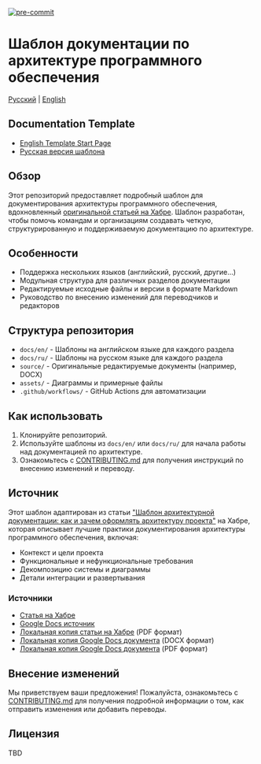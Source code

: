 [![pre-commit](https://img.shields.io/badge/pre--commit-enabled-brightgreen?logo=pre-commit)](https://github.com/pre-commit/pre-commit)

# Шаблон документации по архитектуре программного обеспечения

[Русский](README.ru.md) | [English](README.md)

## Documentation Template

- [English Template Start Page](docs/en/index.md)
- [Русская версия шаблона](docs/ru/index.md)

## Обзор

Этот репозиторий предоставляет подробный шаблон для документирования архитектуры программного обеспечения, вдохновленный [оригинальной статьей на Хабре](https://habr.com/ru/articles/907154/). Шаблон разработан, чтобы помочь командам и организациям создавать четкую, структурированную и поддерживаемую документацию по архитектуре.

## Особенности

- Поддержка нескольких языков (английский, русский, другие...)
- Модульная структура для различных разделов документации
- Редактируемые исходные файлы и версии в формате Markdown
- Руководство по внесению изменений для переводчиков и редакторов

## Структура репозитория

- `docs/en/` - Шаблоны на английском языке для каждого раздела
- `docs/ru/` - Шаблоны на русском языке для каждого раздела
- `source/` - Оригинальные редактируемые документы (например, DOCX)
- `assets/` - Диаграммы и примерные файлы
- `.github/workflows/` - GitHub Actions для автоматизации

## Как использовать

1. Клонируйте репозиторий.
2. Используйте шаблоны из `docs/en/` или `docs/ru/` для начала работы над документацией по архитектуре.
3. Ознакомьтесь с [CONTRIBUTING.md](CONTRIBUTING.md) для получения инструкций по внесению изменений и переводу.

## Источник

Этот шаблон адаптирован из статьи ["Шаблон архитектурной документации: как и зачем оформлять архитектуру проекта"](https://habr.com/ru/articles/907154/) на Хабре, которая описывает лучшие практики документирования архитектуры программного обеспечения, включая:

- Контекст и цели проекта
- Функциональные и нефункциональные требования
- Декомпозицию системы и диаграммы
- Детали интеграции и развертывания

### Источники

- [Статья на Хабре](https://habr.com/ru/articles/907154/)
- [Google Docs источник](https://docs.google.com/document/d/1jF_OUzHEZQpGZDcaqagegL7iawZBtQVf/edit?usp=sharing&ouid=100038805968110224656&rtpof=true&sd=true)
- [Локальная копия статьи на Хабре](./source/habr-software-architecture-documentation.pdf) (PDF формат)
- [Локальная копия Google Docs документа](./source/architecture-description-template.ru.docx) (DOCX формат)
- [Локальная копия Google Docs документа](./source/architecture-description-template.ru.docx.pdf) (PDF формат)

## Внесение изменений

Мы приветствуем ваши предложения! Пожалуйста, ознакомьтесь с [CONTRIBUTING.md](CONTRIBUTING.md) для получения подробной информации о том, как отправить изменения или добавить переводы.

## Лицензия

TBD

